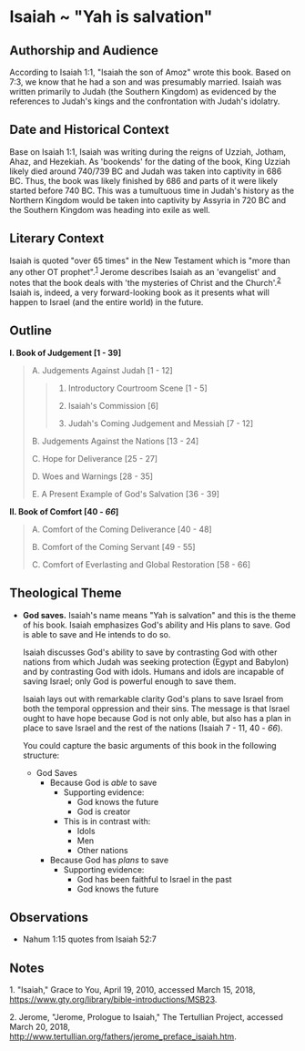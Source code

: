 # Isaiah ~ "Yah is salvation"

## Authorship and Audience
According to Isaiah 1:1, "Isaiah the son of Amoz" wrote this book. Based on 7:3, we know that he had a son and was presumably married. Isaiah was written primarily to Judah (the Southern Kingdom) as evidenced by the references to Judah's kings and the confrontation with Judah's idolatry.

## Date and Historical Context
Base on Isaiah 1:1, Isaiah was writing during the reigns of Uzziah, Jotham, Ahaz, and Hezekiah. As 'bookends' for the dating of the book, King Uzziah likely died around 740/739 BC and Judah was taken into captivity in 686 BC. Thus, the book was likely finished by 686 and parts of it were likely started before 740 BC. This was a tumultuous time in Judah's history as the Northern Kingdom would be taken into captivity by Assyria in 720 BC and the Southern Kingdom was heading into exile as well.

## Literary Context
Isaiah is quoted "over 65 times" in the New Testament which is "more than any other OT prophet".<sup>[1](#footnote1)</sup> Jerome describes Isaiah as an 'evangelist' and notes  that the book deals with 'the mysteries of Christ and the Church'.<sup>[2](#footnote2)</sup> Isaiah is, indeed, a very forward-looking book as it presents what will happen to Israel (and the entire world) in the future.

## Outline

**I. Book of Judgement [1 - 39]**

  > A. Judgements Against Judah [1 - 12]
  > 
  > > 1. Introductory Courtroom Scene [1 - 5]
  > > 
  > > 2. Isaiah's Commission [6]
  > > 
  > > 3. Judah's Coming Judgement and Messiah [7 - 12]
  > 
  > B. Judgements Against the Nations [13 - 24]
  > 
  > C. Hope for Deliverance [25 - 27]
  > 
  > D. Woes and Warnings [28 - 35]
  > 
  > E. A Present Example of God's Salvation [36 - 39]

**II. Book of Comfort [40 - *66*]**

  > A. Comfort of the Coming Deliverance [40 - 48]
  > 
  > B. Comfort of the Coming Servant [49 - 55]
  > 
  > C. Comfort of Everlasting and Global Restoration [58 - 66]

## Theological Theme
- **God saves.** Isaiah's name means "Yah is salvation" and this is the theme of his book. Isaiah emphasizes God's ability and His plans to save. God is able to save and He intends to do so. 

    Isaiah discusses God's ability to save by contrasting God with other nations from which Judah was seeking protection (Egypt and Babylon) and by contrasting God with idols. Humans and idols are incapable of saving Israel; only God is powerful enough to save them.

    Isaiah lays out with remarkable clarity God's plans to save Israel from both the temporal oppression and their sins. The message is that Israel ought to have hope because God is not only able, but also has a plan in place to save Israel and the rest of the nations (Isaiah 7 - 11, 40 - *66*).

    You could capture the basic arguments of this book in the following structure:

    - God Saves
      - Because God is *able* to save
        - Supporting evidence:
          - God knows the future
          - God is creator
        - This is in contrast with:
          - Idols
          - Men
          - Other nations
      - Because God has *plans* to save
        - Supporting evidence:
          - God has been faithful to Israel in the past
          - God knows the future

## Observations
- Nahum 1:15 quotes from Isaiah 52:7

## Notes

<a id="footnote1">1. </a>"Isaiah," Grace to You, April 19, 2010, accessed March 15, 2018, https://www.gty.org/library/bible-introductions/MSB23.

<a id="footnote2">2. </a>Jerome, "Jerome, Prologue to Isaiah," The Tertullian Project, accessed March 20, 2018, http://www.tertullian.org/fathers/jerome_preface_isaiah.htm.
